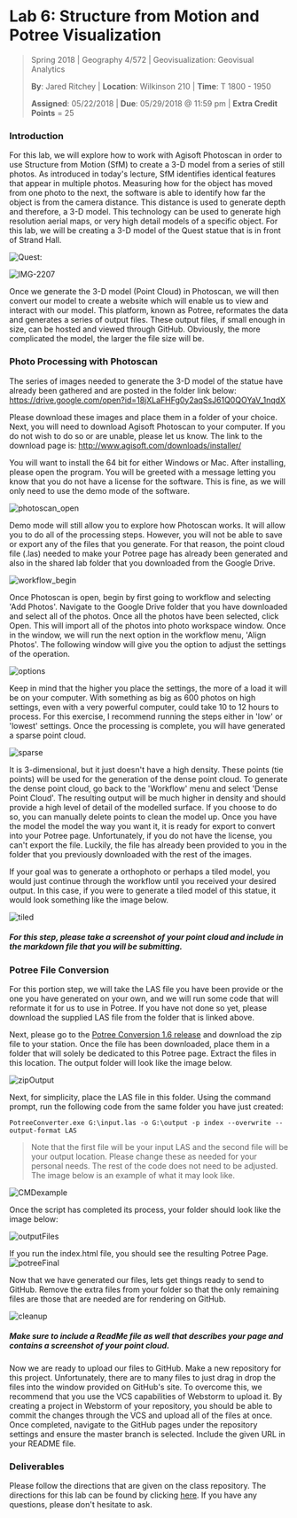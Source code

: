 # Lab 6: Structure from Motion and Potree Visualization

> Spring 2018 | Geography 4/572 | Geovisualization: Geovisual Analytics
>
> **By**: Jared Ritchey | **Location**: Wilkinson 210 | **Time**: T 1800 - 1950
>
> **Assigned**: 05/22/2018 | **Due**: 05/29/2018 @ 11:59 pm | **Extra Credit Points** = 25



### Introduction

For this lab, we will explore how to work with Agisoft Photoscan in order to use Structure from Motion (SfM) to create a 3-D model from a series of still photos. As introduced in today's lecture, SfM identifies identical features that appear in multiple photos. Measuring how for the object has moved from one photo to the next, the software is able to identify how far the object is from the camera distance. This distance is used to generate depth and therefore, a 3-D model. This technology can be used to generate high resolution aerial maps, or very high detail models of a specific object. For this lab, we will be creating a 3-D model of the Quest statue that is in front of Strand Hall.

![Quest: ](img/IMG-2206.jpg)

![IMG-2207](img/IMG-2207.JPG)



Once we generate the 3-D model (Point Cloud) in Photoscan, we will then convert our model to create a website which will enable us to view and interact with our model. This platform, known as Potree, reformates the data and generates a series of output files. These output files, if small enough in size, can be hosted and viewed through GitHub. Obviously, the more complicated the model, the larger the file size will be. 



### Photo Processing with Photoscan

The series of images needed to generate the 3-D model of the statue have already been gathered and are posted in the folder link below: https://drive.google.com/open?id=18jXLaFHFg0y2aqSsJ61Q0QOYaV_1nqdX

Please download these images and place them in a folder of your choice. Next, you will need to download Agisoft Photoscan to your computer. If you do not wish to do so or are unable, please let us know. The link to the download page is: http://www.agisoft.com/downloads/installer/

You will want to install the 64 bit for either Windows or Mac. After installing, please open the program. You will be greeted with a message letting you know that you do not have a license for the software. This is fine, as we will only need to use the demo mode of the software.

![photoscan_open](img\photoscan_open.JPG) 

Demo mode will still allow you to explore how Photoscan works. It will allow you to do all of the processing steps. However, you will not be able to save or export any of the files that you generate. For that reason, the point cloud file (.las) needed to make your Potree page has already been generated and also in the shared lab folder that you downloaded from the Google Drive.

![workflow_begin](img\workflow_begin.JPG)

Once Photoscan is open, begin by first going to workflow and selecting 'Add Photos'. Navigate to the Google Drive folder that you have downloaded and select all of the photos. Once all the photos have been selected, click Open. This will import all of the photos into photo workspace window. Once in the window, we will run the next option in the workflow menu, 'Align Photos'. The following window will give you the option to adjust the settings of the operation. 

![options](img\options.JPG)

Keep in mind that the higher you place the settings, the more of a load it will be on your computer. With something as big as 600 photos on high settings, even with a very powerful computer, could take 10 to 12 hours to process. For this exercise, I recommend running the steps either in 'low' or 'lowest' settings. Once the processing is complete, you will have generated a sparse point cloud. 

![sparse](img\sparse.JPG)

It is 3-dimensional, but it just doesn't have a high density. These points (tie points) will be used for the generation of the dense point cloud. To generate the dense point cloud, go back to the 'Workflow' menu and select 'Dense Point Cloud'. The resulting output will be much higher in density and should provide a high level of detail of the modelled surface. If you choose to do so, you can manually delete points to clean the model up. Once you have the model the model the way you want it, it is ready for export to convert into your Potree page. Unfortunately, if you do not have the license, you can't export the file. Luckily, the file has already been provided to you in the folder that you previously downloaded with the rest of the images.

If your goal was to generate a orthophoto or perhaps a tiled model, you would just continue through the workflow until you received your desired output. In this case, if you were to generate a tiled model of this statue, it would look something like the image below.

![tiled](img\tiled.JPG)

##### For this step, please take a screenshot of your point cloud and include in the markdown file that you will be submitting.



### Potree File Conversion

For this portion step, we will take the LAS file you have been provide or the one you have generated on your own, and we will run some code that will reformate it for us to use in Potree. If you have not done so yet, please download the supplied LAS file from the folder that is linked above. 



Next, please go to the [Potree Conversion 1.6 release](https://github.com/potree/PotreeConverter/releases/tag/1.6) and download the zip file to your station. Once the file has been downloaded, place them in a folder that will solely be dedicated to this Potree page. Extract the files in this location. The output folder will look like the image below.

![zipOutput](img\zipOutput.JPG) 

Next, for simplicity, place the LAS file in this folder. Using the command prompt, run the following code from the same folder you have just created:

`PotreeConverter.exe G:\input.las -o G:\output -p index --overwrite --output-format LAS`

> Note that the first file will be your input LAS and the second file will be your output location. Please change these as needed for your personal needs. The rest of the code does not need to be adjusted. The image below is an example of what it may look like.

![CMDexample](img\CMDexample.JPG)



Once the script has completed its process, your folder should look like the image below:

![outputFiles](img\outputFiles.JPG)



If you run the index.html file, you should see the resulting Potree Page.![potreeFinal](img\potreeFinal.JPG)



Now that we have generated our files, lets get things ready to send to GitHub. Remove the extra files from your folder so that the only remaining files are those that are needed are for rendering on GitHub. 

![cleanup](img\cleanup.JPG) 

##### Make sure to include a ReadMe file as well that describes your page and contains a screenshot of your point cloud. 



Now we are ready to upload our files to GitHub. Make a new repository for this project. Unfortunately, there are to many files to just drag in drop the files into the window provided on GitHub's site. To overcome this, we recommend that you use the VCS capabilities of Webstorm to upload it. By creating a project in Webstorm of your repository, you should be able to commit the changes through the VCS and upload all of the files at once. Once completed, navigate to the GitHub pages under the repository settings and ensure the master branch is selected. Include the given URL in your README file.



### Deliverables

Please follow the directions that are given on the class repository. The directions for this lab can be found by clicking [here](http://geoviz.ceoas.oregonstate.edu/geog4572/labs/lab06/). If you have any questions, please don't hesitate to ask. 



